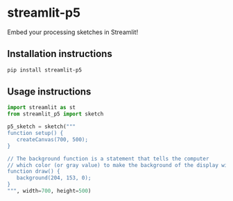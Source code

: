 # streamlit-p5

Embed your processing sketches in Streamlit!

## Installation instructions

```sh
pip install streamlit-p5
```

## Usage instructions

```python
import streamlit as st
from streamlit_p5 import sketch

p5_sketch = sketch("""
function setup() {
   createCanvas(700, 500);
}

// The background function is a statement that tells the computer
// which color (or gray value) to make the background of the display window 
function draw() {
   background(204, 153, 0);
}
""", width=700, height=500)
```